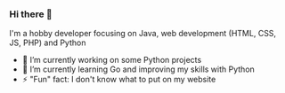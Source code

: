 ### Hi there 👋

I'm a hobby developer focusing on Java, web development (HTML, CSS, JS, PHP) and Python

- 🔭 I’m currently working on some Python projects
- 🌱 I’m currently learning Go and improving my skills with Python
- ⚡ "Fun" fact: I don't know what to put on my website
